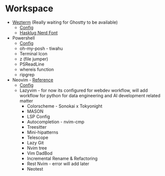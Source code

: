 # Workspace

- [Wezterm](https://wezfurlong.org/wezterm/install/windows.html) (Really waiting for Ghostty to be available)
  - [Config](/.wezterm.lua)
  - [Hasklug Nerd Font](https://github.com/ryanoasis/nerd-fonts/releases/download/v3.2.1/Hasklig.zip)
- Powershell
  - [Config](/PowerShell)
  - oh-my-posh - tiwahu
  - Terminal Icon
  - z (file jumper)
  - PSReadLine
  - whereis function
  - ripgrep
- Neovim - [Reference](https://youtu.be/V070Zmvx9AM?si=tm2JVYdsfOLWA-kV)
  - [Config](/nvim)
  - Lazyvim - for now its configured for webdev workflow, will add workflow for python for data engineering and AI development related matter
    - Colorscheme - Sonokai x Tokyonight
    - MASON
    - LSP Config
    - Autocompletion - nvim-cmp
    - Treesitter
    - Mini-hipatterns
    - Telescope
    - Lazy Git
    - Nvim tree
    - Vim DadBod
    - Incremental Rename & Refactoring
    - Rest Nvim - error will add later
    - Neotest
